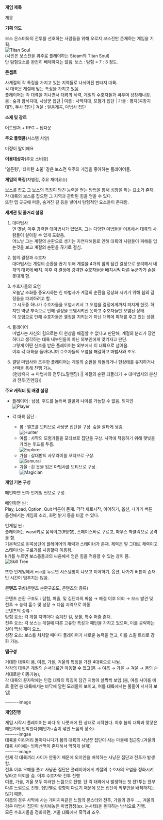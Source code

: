 <summary><b>게임 제목</b></summary>

계몽

<summary><b>기획 의도</b></summary>

보스 몬스터와의 전투를 선호하는 사람들을 위해 오로지 보스전만 존재하는 게임을 기획. <br>
![Titan Soul](./images/Titan_Soul.png)<br>
(사진은 보스전을 위주로 플레이하는 Steam의 Titan Soul)<br>
단 탐험요소를 완전히 배제하지는 않음. 보스 : 탐험 = 7 : 3 정도.

<summary><b>콘셉트</b></summary>

사계절의 각 특징을 가지고 있는 지역들로 나뉘어진 판타지 대륙.<br>
각 대륙은 계절에 맞는 특징을 가지고 있음.<br>
플레이어는 각 대륙을 지나면서 대륙의 세력, 계절의 수호자들과 싸우며 성장해나감.<br>
봄 : 숲과 암석지대, 사냥꾼 집단  |  여름 : 사막지대, 모험가 집단  |  가을 : 평지(곡창지대?), 무사 집단  |  겨울 : 얼음계곡, 마법사 집단

<summary><b>소재 및 장르</b></summary>

어드벤처 + RPG + 탑다운

<summary><b>주요 플랫폼</b>(시스템 사양)</summary>

미정이 딸이에요

<summary><b>이용대상자</b>(주요 소비층)</summary>

'엘든링', '타이탄 소울' 같은 보스전 위주의 게임을 좋아하는 플레이어들.

<summary><b>게임의 특징</b>(차별점, 주요 재미요소)</summary>

보스를 잡고 그 보스의 특징이 담긴 능력을 얻는 방법을 통해 성장을 하는 요소가 존재.<br>
각 대륙의 보스를 잡으면 그 지역과 관련된 힘을 얻을 수 있다.<br>
또한 맵 곳곳에 퍼즐, 숨겨진 길 등을 넣어서 탐험적인 요소들이 존재함.

<summary><b>세계관 및 줄거리 설정</b></summary>

1. 대마법사<br>
먼 옛날, 아주 강력한 대마법사가 있었음. 그는 다양한 마법들을 이용해서 대륙의 사람들이 살아갈 수 있게 도왔음.<br>
어느날 그는 계절의 순환으로 생기는 자연재해들로 인해 대륙의 사람들이 피해를 입는것을 보고 계절의 순환을 끊기로 결심.<br>

2. 힘의 결정과 수호자<br>
대마법사는 계절의 순환을 끊기 위해 계절을 4개의 힘의 담긴 결정으로 분리해서 네개의 대륙에 배치. 이후 각 결정에 강력한 수호자들을 배치시켜 다른 누군가가 손을 못대게 함.<br>

3. 수호자들의 오염<br>
오늘날 조화를 중요시하는 한 마법사가 계절의 순환을 정상화 시키기 위해 힘의 결정들을 파괴하려고 함.<br>
그 시도중 하나가 수호자들을 오염시켜서 그 오염을 결정에게까지 퍼지게 한것. 하지만 역량 부족으로 인해 결정을 오염시키진 못하고 수호자들만 오염된 상태.<br>
이 오염으로 인해 수호자들은 결정을 지키는게 아닌 대륙에 피해를 주고 있는 상황.<br>

4. 플레이어<br>
마법사는 자신의 힘으로는 이 현상을 해결할 수 없다고 판단해, 계절의 분리가 당연하다고 생각하는 대륙 내부인들이 아닌 외부인에게 맞기자고 판단.<br>
그렇게 어떤 신호를 받은 플레이어는 외부에서 이 대륙으로 넘어옴.<br>
이후 각 대륙을 돌아다니며 수호자들의 오염을 해결하고 마법사와 조우.<br>

5. 결말
마법사와 조우한 플레이어는 계절의 순환을 되돌리거나 현상태를 유지하거나 선택을 통해 진행 가능.<br>
(현상유지 → 마법사와 전투(노말엔딩) || 계절의 순환 되돌리기 → 대마법사의 분신과 전투(진엔딩))

<summary><b>주요 캐릭터 및 배경 설정</b></summary>

* 플레이어 : 남성, 후드를 눌러써 얼굴과 나이를 가늠할 수 없음. 외지인<br>
    ![Player](./images/Player.png)<br>

* 각 대륙 집단 :<br>
  * 봄 : 엘프를 모티브로 사냥꾼 집단을 구상. 숲을 잘타게 생김.<br>
    ![Hunter](./images/Hunter.png)<br>
  * 여름 : 사막의 모험가들을 모티브로 집단을 구상. 사막에 적응하기 위해 햇빛을 가리는 후드를 두름.<br>
    ![Explorer](./images/Explorer.png)<br>
  * 가을 : 갈대밭의 사무라이를 모티브로 구상.<br>
    ![Samurai](./images/Samurai.png)<br>
  * 겨울 : 흰 옷을 입은 마법사를 모티브로 구상.<br>
    ![Magician](./images/Magician.png)<br>
    
  

<summary><b>게임 기본 구성</b></summary>

메인화면 씬과 인게임 씬으로 구성.<br>

메인화면 씬 : <br>
Play, Load, Option, Quit 버튼이 존재. 각각 새로시작, 이어하기, 옵션, 나가기 버튼 <br>
옵션에서는 게임의 소리, 화면 밝기 등을 바꿀 수 있다.

인게임 씬 : <br>
플레이어는 wasd키로 움직이고(8방향), 스페이스바로 구르고, 마우스 좌클릭으로 공격을 함.<br>
기본적으로 왼쪽상단에 플레이어의 체력과 스태미너가 존재. 체력은 말 그대로 체력이고 스태미너는 구르기를 사용할때 이용됨.<br>
k키를 누르면 보스몹들과의 싸움에서 얻은 힘을 적용할 수 있는 창이 뜸.<br>
![Skill Tree](./images/Skill_Tree.png)

또한 인게임에서 esc를 누르면 시스템창이 나오고 이어하기, 옵션, 나가기 버튼이 존재. 단 시간이 멈추지는 않음.

<summary><b>콘텐츠 구성</b>(콘텐츠 순환구조도, 콘텐츠의 종류)</summary>

콘텐츠 순환 구조도 : 탐험, 퍼즐, 및 집단과의 싸움 → 해결 이후 의뢰 → 보스 발견 및 전투 → 능력 흡수 및 성장 → 다음 지역으로 이동<br>
콘텐츠의 종류 : <br>
탐험 요소: 각 계절 지역마다 숨겨진 길, 보물, 특수 퍼즐 존재.<br>
전투 요소: 각 보스는 계절에 따른 고유한 특성과 패턴을 가지고 있으며, 이를 공략하는 것이 핵심 재미 요소.<br>
성장 요소: 보스를 처치할 때마다 플레이어가 새로운 능력을 얻고, 이를 스킬 트리로 강화 가능.

<summary><b>맵구성</b></summary>

거대한 대륙이 봄, 여름, 가을, 겨울의 특징을 가진 4대륙으로 나뉨.<br>
각각의 대륙은 계절의 순서대로만 이동할 수 있고(봄 → 여름 → 가을 → 겨울 → 봄의 순서대로만 이동가능), <br>
각 대륙의 끝자락에는 인접 대륙의 특징이 담긴 지형이 살짝씩 보임.(봄, 여름 사이를 예로 들면 봄 대륙에서는 바닥에 깔린 모래들이 보이고, 여름 대륙에서는 풀들이 서서히 보임)<br>

-------image

<summary><b>게임진행</b></summary>

게임 시작시 플레이어는 바다 위 나룻배에 탄 상태로 시작한다. 이후 봄의 대륙과 맞닿은 해안가에 안착한다(해안가+숲이 섞인 느낌의 장소). <br>
-------imgae<br>
대륙을 이리저리 돌아다니다가 봄의 대륙의 사냥꾼 집단이 사는 마을에 접근함.(겨울의 대륙 사이에는 빙하산맥이 존재해서 막히게 설계)<br>
-------image<br>
현재 각 대륙끼리 사이가 안좋기 때문에 외지인을 배척하는 사냥꾼 집단과 전투가 발생함.<br>
전투 이후 오해를 풀고 사냥꾼 집단은 플레이어에게 계절의 수호자의 오염을 정화시켜 달라고 의뢰를 줌. 이후 수호자와 전투 진행 <br>
여름, 가을, 겨울 모두 이러한 느낌으로 진행. 단 각 대륙에서 발생하는 첫 전?투는 전부 다른 느낌으로 진행. 집단별로 성향이 다르기 때문에 모든 집단이 외부인을 배척하지는 않기 때문.<br>
여름의 경우 사막에 사는 개미지옥같은 느낌의 몬스터와 전투, 가을의 경우 ...., 겨울의 경우 마법사 집단이 설치해놓은 마법함정(ex. 눈사태)을 돌파하는 방식으로 진행. <br>
모든 수호자들을 정화하면, 겨울 대륙에서 흑막과 조우.
